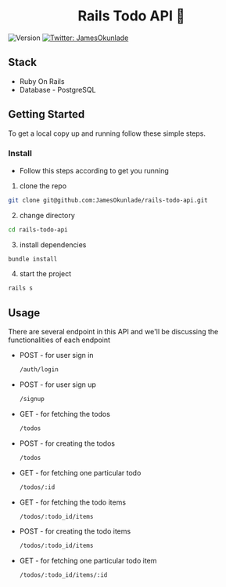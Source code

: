 <h1 align="center">Rails Todo API 👋</h1>
<p>
  <img alt="Version" src="https://img.shields.io/badge/version-1-blue.svg?cacheSeconds=2592000" />
  <a href="https://twitter.com/JamesOkunlade" target="_blank">
    <img alt="Twitter: JamesOkunlade" src="https://img.shields.io/twitter/follow/JamesOkunlade.svg?style=social" />
  </a>
</p>


## Stack

- Ruby On Rails
- Database - PostgreSQL

## Getting Started

To get a local copy up and running follow these simple steps.

### Install

- Follow this steps according to get you running

1. clone the repo

```sh
git clone git@github.com:JamesOkunlade/rails-todo-api.git
```
2. change directory 
```sh
cd rails-todo-api
```

3. install dependencies

```sh
bundle install
```

4. start the project

```sh
rails s
```

## Usage

  There are several endpoint in this API and we'll be discussing the functionalities of each endpoint

- POST - for user sign in
  ```sh
  /auth/login
  ```
- POST - for user sign up
  ```sh
  /signup
  ```
- GET - for fetching the todos
  ```sh
  /todos
  ```
- POST - for creating the todos
  ```sh
  /todos
  ```
- GET - for fetching one particular todo
  ```sh
  /todos/:id
  ```
- GET - for fetching the todo items
  ```sh
  /todos/:todo_id/items
  ```
- POST - for creating the todo items
  ```sh
  /todos/:todo_id/items
  ```
- GET - for fetching one particular todo item
  ```sh
  /todos/:todo_id/items/:id
  ```

